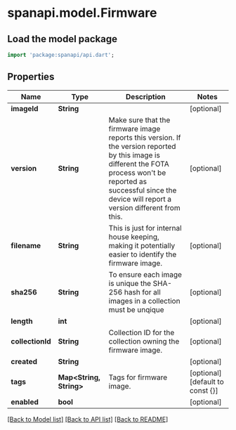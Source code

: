 # spanapi.model.Firmware

## Load the model package
```dart
import 'package:spanapi/api.dart';
```

## Properties
Name | Type | Description | Notes
------------ | ------------- | ------------- | -------------
**imageId** | **String** |  | [optional] 
**version** | **String** | Make sure that the firmware image reports this version. If the version reported by this image is different the FOTA process won't be reported as successful since the device will report a version different from this. | [optional] 
**filename** | **String** | This is just for internal house keeping, making it potentially easier to identify the firmware image. | [optional] 
**sha256** | **String** | To ensure each image is unique the SHA-256 hash for all images in a collection must be unqique | [optional] 
**length** | **int** |  | [optional] 
**collectionId** | **String** | Collection ID for the collection owning the firmware image. | [optional] 
**created** | **String** |  | [optional] 
**tags** | **Map<String, String>** | Tags for firmware image. | [optional] [default to const {}]
**enabled** | **bool** |  | [optional] 

[[Back to Model list]](../README.md#documentation-for-models) [[Back to API list]](../README.md#documentation-for-api-endpoints) [[Back to README]](../README.md)


